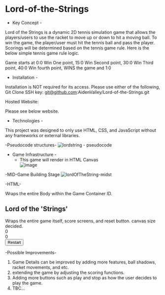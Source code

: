 # Lord-of-the-Strings

- Key Concept -

Lord of the Strings is a dynamic 2D tennis simulation game that allows the players/users to use the racket to move up or down to hit a moving ball. To win the game, the player/user must hit the tennis ball and pass the player. Scorings will be determined based on the tennis game rule. Here is the below simple tennis game rule logic. 

Game starts at 0:0
Win One point, 15:0
Win Second point, 30:0
Win Third point, 40:0
Win fourth point, WINS the game and 1:0 

- Installation - 

Installation is NOT required for its access. Please use either of the following,
Git Clone SSH key: git@github.com:AidenValley/Lord-of-the-Strings.git

Hosted Website: 

Please see below website.


- Technologies - 

This project was designed to only use HTML, CSS, and JavaScript without any frameworks or external libraries.

-Pseudocode structures-
![lordstring - pseudocode](https://user-images.githubusercontent.com/107300143/182530007-0f3e7e9b-f56a-4de0-abb8-5c6dee7d1c4e.png)


- Game Infrastructure -
  - This game will render in HTML Canvas   
![image](https://user-images.githubusercontent.com/107300143/180627184-ca252742-48d8-4c3e-ab60-db178acf5b88.png)


-MID-Game Building Stage
![lordOfTheString-midst](https://user-images.githubusercontent.com/107300143/182529923-7b2969b0-8aa9-413b-971c-23e91cdfa1fc.png)

-HTML-
<body>
    <div id="game-container"> Wraps the entire Body within the Game Container ID.
        <aside id="game-title">
            <h2> Lord of the 'Strings' </h2>
        </aside>
        <main>
            <div id="canvas-wrap"> Wraps the entire game itself, score screens, and reset button.
                <canvas id="game" width="1000" height="500"></canvas> canvas size decided.
                <div id="score-screen-left">0</div>
                <div id="score-screen-right">0</div>
                <div id="reset-container">
                    <button id="resetButton"> Restart </button>
                </div>
            </div>
        </main>
    </div>
</body>


-Possible Improvements-
1. Game Details can be improved by adding more features, ball shadows, racket movements, and etc.
2. extending the game by adjusting the scoring functions.
3. Adding more buttons such as play and stop as how the user decides to play the game.
4. TBC...
